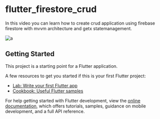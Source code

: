 # flutter_firestore_crud

In this video you can learn how to create crud application using firebase firestore with mvvm architecture and getx statemanagement.


![a](https://user-images.githubusercontent.com/107117774/190556098-0473dae4-8f6e-46e6-b5ce-5eecdbc175f9.png)

## Getting Started

This project is a starting point for a Flutter application.

A few resources to get you started if this is your first Flutter project:

- [Lab: Write your first Flutter app](https://docs.flutter.dev/get-started/codelab)
- [Cookbook: Useful Flutter samples](https://docs.flutter.dev/cookbook)

For help getting started with Flutter development, view the
[online documentation](https://docs.flutter.dev/), which offers tutorials,
samples, guidance on mobile development, and a full API reference.
